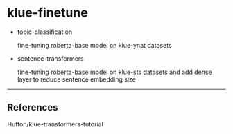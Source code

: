 # klue-finetune


- topic-classification 
  
  fine-tuning roberta-base model on klue-ynat datasets
   
- sentence-transformers 
 
   fine-tuning roberta-base model on klue-sts datasets and add dense layer to reduce sentence embedding size


---------------------------------------------------
## References

Huffon/klue-transformers-tutorial
